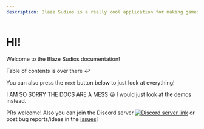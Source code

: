 ```yaml
---
description: Blaze Sudios is a really cool application for making games/other apps with :) It has a ton of useful features anyone would find helpful!
---
```


# HI!

Welcome to the Blaze Sudios documentation!

Table of contents is over there ↩

You can also press the `next` button below to just look at everything!

I AM SO SORRY THE DOCS ARE A MESS 😢
I would just look at the demos instead.

PRs welcome! Also you can join the Discord server [![Discord server link](https://badgen.net/discord/members/xr3phyEZtv?label=Discord&icon=discord)](https://discord.gg/xr3phyEZtv) or post bug reports/ideas in the [issues](https://github.com/Tsunami014/Blaze-Sudio/issues/new/choose)!
